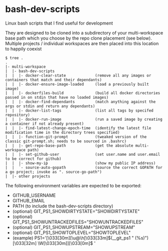 # bash-dev-scripts

Linux bash scripts that I find useful for development

They are designed to be cloned into a subdirectory of your multi-workspace base path which you choose by the repo clone placement (see below).  Multiple projects / individual workspaces are then placed into this location to happily coexist

    $ tree .
    .
    |- multi-workspace
    |  |- bash-dev-scripts
    |  |  |- docker-clear-state             (remove all any images or containers that match and their dependants)
    |  |  |- docker-ensure-image-loaded     (load a previously built image)
    |  |  |- dockerfiles-build              (build all docker directories passed in on stdin that have no loaded images)
    |  |  |- docker-find-dependants         (match anything against the args or stdin and return any dependants)
    |  |  |- docker-list-tags               (list all tags by specifed repository)
    |  |  |- docker-run-image               (run a saved image by creating a container if not already present)
    |  |  |- find-latest-change-epoch-time  (identify the latest file modification time in the directory trees specified)
    |  |  |- function-git-prompt            (tweaked version of the classic git-prompt.sh; needs to be sourced in .bashrc)
    |  |  |- get-repo-base-path             (get the absolute multi-workspace path)
    |  |  |- set-github-user                (set user.name and user.email to be correct for github)
    |  |  |- show-my-ip                     (show my public IP address)
    |  |  `- source-auto-gopath             (source the correct GOPATH for a go project; invoke as ". source-go-path")
    |  |- other projects

The following environment variables are expected to be exported:
* GITHUB_USERNAME
* GITHUB_EMAIL
* PATH (to include the bash-dev-scripts directory)
* (optional) GIT_PS1_SHOWDIRTYSTATE="SHOWDIRTYSTATE"
* (optional) GIT_PS1_SHOWUNTRACKEDFILES="SHOWUNTRACKEDFILES"
* (optional) GIT_PS1_SHOWUPSTREAM="SHOWUPSTREAM"
* (optional) GIT_PS1_SHOWTOPLEVEL="SHOWTOPLEVEL"
* (example) PS1='\[\033[30m\][\u@\h\[\033[33m\]$(__git_ps1 " (%s)")\[\033[32m\] \W\[\033[30m\]]\[\033[0m\]\$ '
